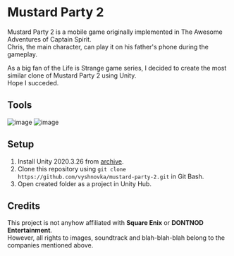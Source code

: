 # Mustard Party 2

Mustard Party 2 is a mobile game originally implemented in The Awesome Adventures of Captain Spirit.    
Chris, the main character, can play it on his father's phone during the gameplay.

As a big fan of the Life is Strange game series, I decided to create the most similar clone of Mustard Party 2 using Unity.    
Hope I succeded.

## Tools

![image](https://img.shields.io/badge/Unity-100000?style=for-the-badge&logo=unity&logoColor=white) 
![image](https://img.shields.io/badge/C%23-239120?style=for-the-badge&logo=c-sharp&logoColor=white) 

## Setup

1. Install Unity 2020.3.26 from [archive](https://unity3d.com/get-unity/download/archive).    
2. Clone this repository using `git clone https://github.com/vyshnovka/mustard-party-2.git` in Git Bash.    
4. Open created folder as a project in Unity Hub.    

## Credits

This project is not anyhow affiliated with **Square Enix** or **DONTNOD Entertainment**.    
However, all rights to images, soundtrack and blah-blah-blah belong to the companies mentioned above.
